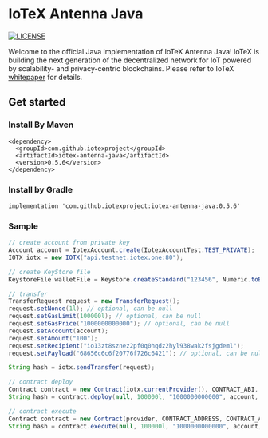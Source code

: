 # IoTeX Antenna Java

[![LICENSE](https://img.shields.io/badge/License-Apache%202.0-blue.svg)](LICENSE)

Welcome to the official Java implementation of IoTeX Antenna Java! IoTeX is building the next generation of the decentralized 
network for IoT powered by scalability- and privacy-centric blockchains. Please refer to IoTeX
[whitepaper](https://iotex.io/academics) for details.

## Get started

### Install By Maven

```
<dependency>
  <groupId>com.github.iotexproject</groupId>
  <artifactId>iotex-antenna-java</artifactId>
  <version>0.5.6</version>
</dependency>
```

### Install by Gradle

```
implementation 'com.github.iotexproject:iotex-antenna-java:0.5.6'
```


### Sample

```java
// create account from private key
Account account = IotexAccount.create(IotexAccountTest.TEST_PRIVATE);
IOTX iotx = new IOTX("api.testnet.iotex.one:80");

// create KeyStore file
KeystoreFile walletFile = Keystore.createStandard("123456", Numeric.toBigInt(account.privateKey()));

// transfer
TransferRequest request = new TransferRequest();
request.setNonce(1l); // optional, can be null
request.setGasLimit(100000l); // optional, can be null
request.setGasPrice("1000000000000"); // optional, can be null
request.setAccount(account);
request.setAmount("100");
request.setRecipient("io13zt8sznez2pf0q0hqdz2hyl938wak2fsjgdeml");
request.setPayload("68656c6c6f20776f726c6421"); // optional, can be null

String hash = iotx.sendTransfer(request);

// contract deploy
Contract contract = new Contract(iotx.currentProvider(), CONTRACT_ABI, Numeric.hexStringToByteArray(CONTRACT_BIN));
String hash = contract.deploy(null, 100000l, "1000000000000", account, "0", 5);

// contract execute
Contract contract = new Contract(provider, CONTRACT_ADDRESS, CONTRACT_ABI);
String hash = contract.execute(null, 100000l, "1000000000000", account, "set", "0", 10);
```
